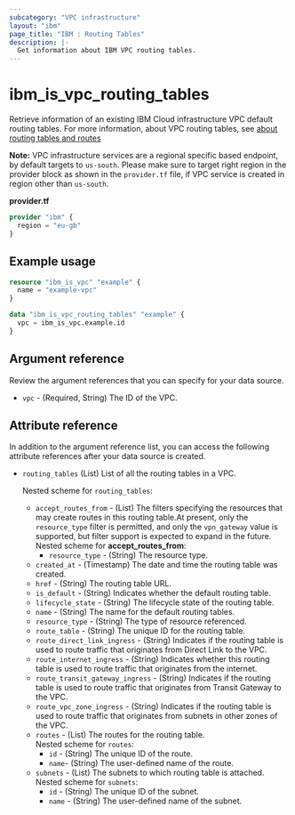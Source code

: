 ```yaml
---
subcategory: "VPC infrastructure"
layout: "ibm"
page_title: "IBM : Routing Tables"
description: |-
  Get information about IBM VPC routing tables.
---
```


# ibm_is_vpc_routing_tables
Retrieve information of an existing IBM Cloud infrastructure VPC default routing tables. For more information, about VPC routing tables, see [about routing tables and routes](https://cloud.ibm.com/docs/vpc?topic=vpc-about-custom-routes)

**Note:** 
VPC infrastructure services are a regional specific based endpoint, by default targets to `us-south`. Please make sure to target right region in the provider block as shown in the `provider.tf` file, if VPC service is created in region other than `us-south`.

**provider.tf**

```terraform
provider "ibm" {
  region = "eu-gb"
}
```

## Example usage

```terraform
resource "ibm_is_vpc" "example" {
  name = "example-vpc"
}

data "ibm_is_vpc_routing_tables" "example" {
  vpc = ibm_is_vpc.example.id
}
```


## Argument reference
Review the argument references that you can specify for your data source. 

- `vpc` - (Required, String) The ID of the VPC.

## Attribute reference
In addition to the argument reference list, you can access the following attribute references after your data source is created. 

- `routing_tables` (List) List of all the routing tables in a VPC.

  Nested scheme for `routing_tables`:
	- `accept_routes_from` - (List) The filters specifying the resources that may create routes in this routing table.At present, only the `resource_type` filter is permitted, and only the `vpn_gateway` value is supported, but filter support is expected to expand in the future.
		Nested scheme for **accept_routes_from**:
		- `resource_type` - (String) The resource type.		
    - `created_at` - (Timestamp)  The date and time the routing table was created.
	- `href` - (String) The routing table URL.
	- `is_default` - (String)  Indicates whether the default routing table.
	- `lifecycle_state` - (String) The lifecycle state of the routing table.
	- `name` - (String) The name for the default routing tables.
	- `resource_type` - (String) The type of resource referenced.
	- `route_table` - (String) The unique ID for the routing table.
	- `route_direct_link_ingress` - (String) Indicates if the routing table is used to route traffic that originates from Direct Link to the VPC.
	- `route_internet_ingress` - (String) Indicates whether this routing table is used to route traffic that originates from the internet.
	- `route_transit_gateway_ingress` - (String) Indicates if the routing table is used to route traffic that originates from Transit Gateway to the VPC.
	- `route_vpc_zone_ingress` - (String)  Indicates if the routing table is used to route traffic that originates from subnets in other zones of the VPC.
	- `routes` - (List) The routes for the routing table.	
		Nested scheme for `routes`:
		- `id` - (String) The unique ID of the route.
		- `name`-  (String) The user-defined name of the route.
	- `subnets` - (List) The subnets to which routing table is attached.    
		Nested scheme for `subnets`:
		- `id` - (String) The unique ID of the subnet.
		- `name` - (String) The user-defined name of the subnet.
